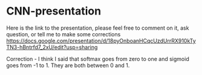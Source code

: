 # CNN-presentation

Here is the link to the presentation, please feel free to comment on it, ask question, or tell me to make some corrections
https://docs.google.com/presentation/d/18pyOnboanHCqcUzdUrrRX910kTyTN3-hBntrfd7_2xU/edit?usp=sharing

Correction - I think I said that softmax goes from zero to one and sigmoid goes from -1 to 1. They are both between 0 and 1.
